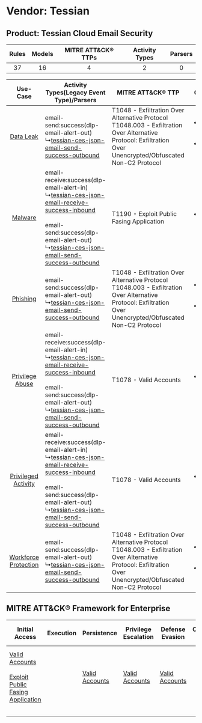Vendor: Tessian
===============
Product: Tessian Cloud Email Security
-------------------------------------
| Rules | Models | MITRE ATT&CK® TTPs | Activity Types | Parsers |
|:-----:|:------:|:------------------:|:--------------:|:-------:|
|  37   |   16   |         4          |       2        |    0    |

|    Use-Case    | Activity Types(Legacy Event Type)/Parsers    | MITRE ATT&CK® TTP    | Content    |
|:----:| ---- | ---- | ---- |
|    [Data Leak](../../../UseCases/uc_data_leak.md)    |  email-send:success(dlp-email-alert-out)<br> ↳[tessian-ces-json-email-send-success-outbound](Ps/pC_tessiancesjsonemailsendsuccessoutbound.md)<br>    | T1048 - Exfiltration Over Alternative Protocol<br>T1048.003 - Exfiltration Over Alternative Protocol: Exfiltration Over Unencrypted/Obfuscated Non-C2 Protocol<br> | [<ul><li>32 Rules</li></ul><ul><li>15 Models</li></ul>](RM/r_m_tessian_tessian_cloud_email_security_Data_Leak.md)          |
|    [Malware](../../../UseCases/uc_malware.md)    |  email-receive:success(dlp-email-alert-in)<br> ↳[tessian-ces-json-email-receive-success-inbound](Ps/pC_tessiancesjsonemailreceivesuccessinbound.md)<br><br> email-send:success(dlp-email-alert-out)<br> ↳[tessian-ces-json-email-send-success-outbound](Ps/pC_tessiancesjsonemailsendsuccessoutbound.md)<br> | T1190 - Exploit Public Fasing Application<br>    | [<ul><li>1 Rules</li></ul>](RM/r_m_tessian_tessian_cloud_email_security_Malware.md)    |
|    [Phishing](../../../UseCases/uc_phishing.md)    |  email-send:success(dlp-email-alert-out)<br> ↳[tessian-ces-json-email-send-success-outbound](Ps/pC_tessiancesjsonemailsendsuccessoutbound.md)<br>    | T1048 - Exfiltration Over Alternative Protocol<br>T1048.003 - Exfiltration Over Alternative Protocol: Exfiltration Over Unencrypted/Obfuscated Non-C2 Protocol<br> | [<ul><li>1 Rules</li></ul><ul><li>1 Models</li></ul>](RM/r_m_tessian_tessian_cloud_email_security_Phishing.md)    |
|      [Privilege Abuse](../../../UseCases/uc_privilege_abuse.md)      |  email-receive:success(dlp-email-alert-in)<br> ↳[tessian-ces-json-email-receive-success-inbound](Ps/pC_tessiancesjsonemailreceivesuccessinbound.md)<br><br> email-send:success(dlp-email-alert-out)<br> ↳[tessian-ces-json-email-send-success-outbound](Ps/pC_tessiancesjsonemailsendsuccessoutbound.md)<br> | T1078 - Valid Accounts<br>    | [<ul><li>1 Rules</li></ul>](RM/r_m_tessian_tessian_cloud_email_security_Privilege_Abuse.md)    |
|  [Privileged Activity](../../../UseCases/uc_privileged_activity.md)  |  email-receive:success(dlp-email-alert-in)<br> ↳[tessian-ces-json-email-receive-success-inbound](Ps/pC_tessiancesjsonemailreceivesuccessinbound.md)<br><br> email-send:success(dlp-email-alert-out)<br> ↳[tessian-ces-json-email-send-success-outbound](Ps/pC_tessiancesjsonemailsendsuccessoutbound.md)<br> | T1078 - Valid Accounts<br>    | [<ul><li>1 Rules</li></ul>](RM/r_m_tessian_tessian_cloud_email_security_Privileged_Activity.md)    |
| [Workforce Protection](../../../UseCases/uc_workforce_protection.md) |  email-send:success(dlp-email-alert-out)<br> ↳[tessian-ces-json-email-send-success-outbound](Ps/pC_tessiancesjsonemailsendsuccessoutbound.md)<br>    | T1048 - Exfiltration Over Alternative Protocol<br>T1048.003 - Exfiltration Over Alternative Protocol: Exfiltration Over Unencrypted/Obfuscated Non-C2 Protocol<br> | [<ul><li>4 Rules</li></ul><ul><li>1 Models</li></ul>](RM/r_m_tessian_tessian_cloud_email_security_Workforce_Protection.md) |

MITRE ATT&CK® Framework for Enterprise
--------------------------------------
| Initial Access                                                                                                                                            | Execution | Persistence                                                         | Privilege Escalation                                                | Defense Evasion                                                     | Credential Access | Discovery | Lateral Movement | Collection | Command and Control | Exfiltration                                                                                                                                                                                                                                         | Impact |
| --------------------------------------------------------------------------------------------------------------------------------------------------------- | --------- | ------------------------------------------------------------------- | ------------------------------------------------------------------- | ------------------------------------------------------------------- | ----------------- | --------- | ---------------- | ---------- | ------------------- | ---------------------------------------------------------------------------------------------------------------------------------------------------------------------------------------------------------------------------------------------------- | ------ |
| [Valid Accounts](https://attack.mitre.org/techniques/T1078)<br><br>[Exploit Public Fasing Application](https://attack.mitre.org/techniques/T1190)<br><br> |           | [Valid Accounts](https://attack.mitre.org/techniques/T1078)<br><br> | [Valid Accounts](https://attack.mitre.org/techniques/T1078)<br><br> | [Valid Accounts](https://attack.mitre.org/techniques/T1078)<br><br> |                   |           |                  |            |                     | [Exfiltration Over Alternative Protocol](https://attack.mitre.org/techniques/T1048)<br><br>[Exfiltration Over Alternative Protocol: Exfiltration Over Unencrypted/Obfuscated Non-C2 Protocol](https://attack.mitre.org/techniques/T1048/003)<br><br> |        |